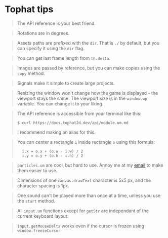 # Tophat tips

> The API reference is your best friend.

> Rotations are in degrees.

> Assets paths are prefixed with the `dir`. That is `./` by default, but you
> can specify it using the `dir` flag.

> You can get last frame length from `th.delta`.

> Images are passed by reference, but you can make copies using the `copy`
> method.

> Signals make it simple to create large projects.

> Resizing the window won't change how the game is displayed - the viewport
> stays the same. The viewport size is in the `window.wp` variable. You can
> change it to your liking.

> The API reference is accessible from your terminal like this:
> ```
> $ curl https://docs.tophat2d.dev/api/module.um.md
> ```
>
> I recommend making an alias for this.

> You can center a rectangle `i` inside rectangle `o` using this formula:
> ```
>	i.x = o.x + (o.w - i.w) / 2
>	i.y = o.y + (o.h - i.h) / 2
> ```

> `particles.um` are cool, but hard to use. Annoy me at my
> [email](mailto:marek@mrms.cz) to make them easier to use.

> Dimensions of one `canvas.drawText` character is 5x5 px, and the character
> spacing is 1px.

> One sound can't be played more than once at a time, unless you use the
> `start` method.

> All `input.um` functions except for `getStr` are independant of the current
> keyboard layout.

> `input.getMouseDelta` works even if the cursor is frozen using
> `window.freezeCursor`
